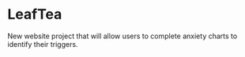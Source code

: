 # LeafTea
New website project that will allow users to complete anxiety charts to identify their triggers.
